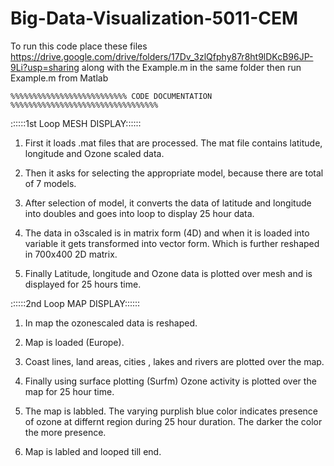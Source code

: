 # Big-Data-Visualization-5011-CEM

To run this code place these files https://drive.google.com/drive/folders/17Dv_3zlQfphy87r8ht9lDKcB96JP-9Li?usp=sharing along with the Example.m in the same folder then run Example.m from Matlab

	%%%%%%%%%%%%%%%%%%%%%%%%%% CODE DOCUMENTATION %%%%%%%%%%%%%%%%%%%%%%%%%%%%%%%%%

::::::1st Loop MESH DISPLAY::::::

1. First it loads .mat files that are processed. The mat file contains 
latitude, longitude and Ozone scaled data.

2. Then it asks for selecting the appropriate model, because there are total of 7 models.

3. After selection of model, it converts the data of latitude and longitude into doubles and goes into loop to display 25 hour data.

4. The data in o3scaled is in matrix form (4D) and when it is loaded into variable it gets
transformed into vector form. Which is further reshaped in 700x400 2D matrix.

5. Finally Latitude, longitude and Ozone data is plotted over mesh and is displayed for 25 hours time.


::::::2nd Loop MAP DISPLAY::::::

1. In map the ozonescaled data is reshaped. 

2. Map is loaded (Europe).

3. Coast lines, land areas, cities , lakes and rivers are plotted over the map.

4. Finally using surface plotting (Surfm) Ozone activity is plotted over the map for 25 hour time.

5. The map is labbled. The varying purplish blue color indicates presence of ozone at differnt region during 25 hour duration. The darker the color the more presence. 

6. Map is labled and looped till end.
